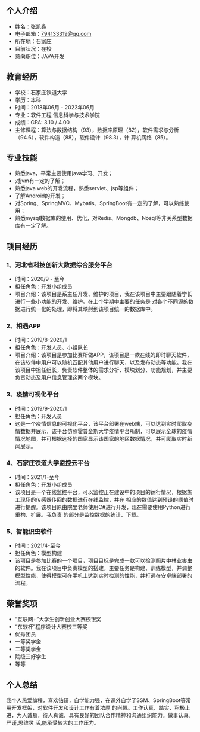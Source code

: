 ## 个人介绍
* 姓名：张凯鑫
* 电子邮箱：794133319@qq.com
* 所在地：石家庄
* 目前状况：在校
* 意向职位：JAVA开发

## 教育经历
* 学校：石家庄铁道大学
* 学历：本科
* 时间：2018年06月 - 2022年06月
* 专业：软件工程  信息科学与技术学院
* 成绩：GPA: 3.10 / 4.00
* 主修课程：算法与数据结构（93），数据库原理（82），软件需求与分析（94.6），软件构造（88），软件设计（98.3），计 算机网络（85）。

## 专业技能
* 熟悉java，平常主要使用java学习、开发； 
* 对jvm有一定的了解； 
* 熟悉java web的开发流程，熟悉servlet、jsp等组件； 
* 了解Android的开发； 
* 对Spring、SpringMVC、Mybatis、SpringBoot有一定的了解，可以熟练使用； 
* 熟悉mysql数据库的使用、优化，对Redis、Mongdb、Nosql等非关系型数据库有一定了解。

## 项目经历
### 1、河北省科技创新大数据综合服务平台
* 时间：2020/9 - 至今
* 担任角色：开发小组成员
* 项目介绍：该项目是系主任开发、维护的项目，我在该项目中主要跟随着学长进行一些小功能的开发、维护。在上个学期中主要的任务是 对各个不同源的数据进行统一化的处理，即将其映射到该项目统一的数据库中。

### 2、相遇APP
* 时间：2019/8-2020/1
* 担任角色：开发人员、小组队长
* 项目介绍：该项目是参加比赛所做APP，该项目是一款在线的即时聊天软件，在该软件中用户可以随机匹配其他用户进行聊天，以及发布动态等功能。我在该项目中担任组长，负责软件整体的需求分析、模块划分、功能规划，并主要负责动态及用户信息管理这两个模块。

### 3、疫情可视化平台
* 时间：2019/9-2020/1
* 担任角色：开发人员
* 这是一个疫情信息的可视化平台，该平台部署在web端，可以达到实时爬取疫情数据并展示，该平台仿照霍普金斯大学疫情平台所制，可以展示全球的疫情情况地图，并可根据选择的国家显示该国家的地区数据情况，并可爬取实时新闻展示。

### 4、石家庄铁道大学监控云平台
* 时间：2021/1-至今
* 担任角色：开发小组成员
* 该项目是一个在线监控平台，可以监控正在建设中的项目的运行情况，根据施工现场的传感器传回的数据进行在线监控，并在 相应的数值达到预设的阈值时进行提醒。该项目原由院里老师使用C#进行开发，现在需要使用Python进行重构、扩展。我负责 的部分是监控数据的统计、下载。

### 5、智能识虫软件
* 时间：2021/4-至今
* 担任角色：模型构建
* 该项目是参加比赛的一个项目，项目目标是完成一款可以检测照片中林业害虫的软件。我在该项目中负责模型的搭建，主要任务是构建、训练模型，并调整模型性能，使得模型可在手机上达到实时检测的性能，并打通在安卓端部署的流程。

## 荣誉奖项
* “互联网+”大学生创新创业大赛校银奖
* “东软杯”程序设计大赛校三等奖
* 优秀团员
* 一等奖学金
* 二等奖学金
* 院级三好学生
* 等等

## 个人总结
我个人热爱编程，喜欢钻研，自学能力强，在课外自学了SSM、SpringBoot等常用开发框架，对软件开发和设计工作有着浓厚 的兴趣。工作认真、踏实、积极上进，为人诚恳，待人真诚，具有良好的团队合作精神和沟通组织能力。做事认真,严谨,思维灵 活,能承受较大的工作压力。
